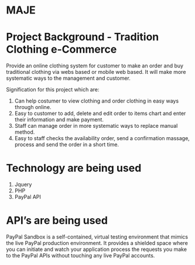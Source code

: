 # MAJE

# Project Background - Tradition Clothing e-Commerce
Provide an online clothing system for customer to make an order and buy traditional clothing via webs based or mobile web based. It will make more systematic ways to the management and customer.

Signification for this project which are:
1) Can help costumer to view clothing and order clothing in easy ways through online.
2) Easy to customer to add, delete and edit order to items chart and enter their information and make payment.
3) Staff can manage order in more systematic ways to replace manual method.
4) Easy to staff  checks the availability order, send a confirmation massage, process and send the order in a short time.

# Technology are being used
1) Jquery
2) PHP
3) PayPal API

# API’s are being used
PayPal Sandbox is a self-contained, virtual testing environment that mimics the live PayPal production environment. It provides a shielded space where you can initiate and watch your application process the requests you make to the PayPal APIs without touching any live PayPal accounts.
